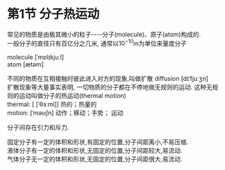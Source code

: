 # 第1节 分子热运动

常见的物质是由极其微小的粒子----分子(molecule)、原子(atom)构成的.  
一般分子的直径只有百亿分之几米, 通常以$10^{-10}m$为单位来量度分子  

molecule [ˈmɒlɪkjuːl]  
atom [ætəm]

不同的物质在互相接触时彼此进入对方的现象,叫做扩散 diffusion [dɪˈfjuːʒn]  
扩散现象等大量事实表明, 一切物质的分子都在不停地做无规则的运动. 这种无规则的运动叫做分子的热运动(thermal  motion)  
thermal: [ [ˈθɜːml]]  热的；热量的  
motion: [ˈməʊʃn] 动作；移动；手势； 运动    

分子间存在引力和斥力.  

固定分子有一定的体积和形状,有固定的位置,分子间距离小,不易压缩.  
液体分子有一定的体积和形状,无固定的位置,分子间距较大,易流动.  
气体分子无一定的体积和形状,无固定的位置,分子间距很大,易流动.

